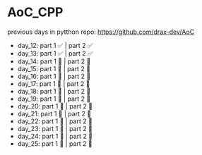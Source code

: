 # AoC_CPP
previous days in pytthon repo: https://github.com/drax-dev/AoC

- day_12:     part 1 :white_check_mark:     | part 2 :white_check_mark:
- day_13:     part 1 :white_check_mark:     | part 2 :white_check_mark:
- day_14:     part 1 :black_square_button:     | part 2 :black_square_button:
- day_15:     part 1 :black_square_button:     | part 2 :black_square_button:
- day_16:     part 1 :black_square_button:     | part 2 :black_square_button:
- day_17:     part 1 :black_square_button:     | part 2 :black_square_button:
- day_18:     part 1 :black_square_button:     | part 2 :black_square_button:
- day_19:     part 1 :black_square_button:     | part 2 :black_square_button:
- day_20:     part 1 :black_square_button:     | part 2 :black_square_button:
- day_21:     part 1 :black_square_button:     | part 2 :black_square_button:
- day_22:     part 1 :black_square_button:     | part 2 :black_square_button:
- day_23:     part 1 :black_square_button:     | part 2 :black_square_button:
- day_24:     part 1 :black_square_button:     | part 2 :black_square_button:
- day_25:     part 1 :black_square_button:     | part 2 :black_square_button:

